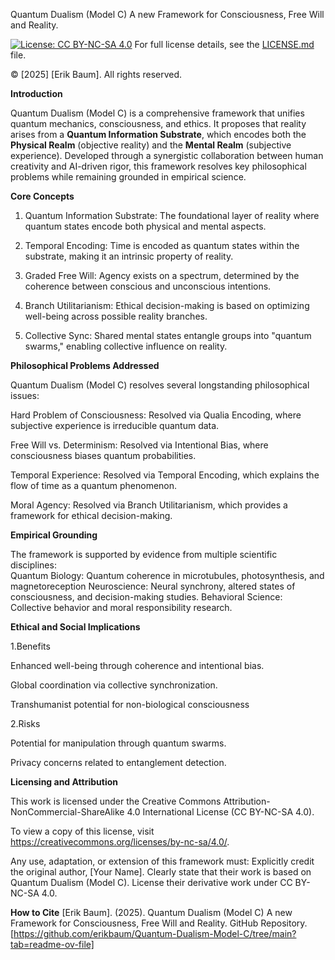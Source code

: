 Quantum Dualism (Model C)
A new Framework for Consciousness, Free Will and Reality.  



[![License: CC BY-NC-SA 4.0](https://img.shields.io/badge/License-CC_BY--NC--SA_4.0-lightgrey.svg)](https://creativecommons.org/licenses/by-nc-sa/4.0/)
For full license details, see the [LICENSE.md](LICENSE.md) file.

© [2025] [Erik Baum]. All rights reserved.



**Introduction**

Quantum Dualism (Model C) is a comprehensive framework that unifies quantum mechanics, consciousness, and ethics. It proposes that reality arises from a **Quantum Information Substrate**, which encodes both the **Physical Realm** (objective 
reality) and the **Mental Realm** (subjective experience).  Developed through a synergistic collaboration between human creativity and AI-driven rigor, this framework resolves key philosophical problems while remaining grounded in empirical 
science.



**Core Concepts**

1. Quantum Information Substrate: The foundational layer of reality where quantum states encode both physical and mental aspects. 

2. Temporal Encoding: Time is encoded as quantum states within the substrate, making it an intrinsic property of reality.  

3. Graded Free Will: Agency exists on a spectrum, determined by the coherence between conscious and unconscious intentions.

4. Branch Utilitarianism: Ethical decision-making is based on optimizing well-being across possible reality branches.  

5. Collective Sync: Shared mental states entangle groups into "quantum swarms," enabling collective influence on reality.  



**Philosophical Problems Addressed**

Quantum Dualism (Model C) resolves several longstanding philosophical issues:

Hard Problem of Consciousness: Resolved via Qualia Encoding, where subjective experience is irreducible quantum data.

Free Will vs. Determinism: Resolved via Intentional Bias, where consciousness biases quantum probabilities.

Temporal Experience: Resolved via Temporal Encoding, which explains the flow of time as a quantum phenomenon.

Moral Agency: Resolved via Branch Utilitarianism, which provides a framework for ethical decision-making.



**Empirical Grounding**

The framework is supported by evidence from multiple scientific disciplines:  
Quantum Biology: Quantum coherence in microtubules, photosynthesis, and magnetoreception
Neuroscience: Neural synchrony, altered states of consciousness, and decision-making studies.
Behavioral Science: Collective behavior and moral responsibility research.



**Ethical and Social Implications**

1.Benefits

Enhanced well-being through coherence and intentional bias.

Global coordination via collective synchronization.

Transhumanist potential for non-biological consciousness

2.Risks

Potential for manipulation through quantum swarms.

Privacy concerns related to entanglement detection.  




**Licensing and Attribution**

This work is licensed under the Creative Commons Attribution-NonCommercial-ShareAlike 4.0 International License (CC BY-NC-SA 4.0). 

To view a copy of this license, visit https://creativecommons.org/licenses/by-nc-sa/4.0/.

Any use, adaptation, or extension of this framework must:
Explicitly credit the original author, [Your Name].
Clearly state that their work is based on Quantum Dualism (Model C).
License their derivative work under CC BY-NC-SA 4.0.

**How to Cite**
[Erik Baum]. (2025). Quantum Dualism (Model C) A new Framework for Consciousness, Free Will and Reality. GitHub Repository. [https://github.com/erikbaum/Quantum-Dualism-Model-C/tree/main?tab=readme-ov-file]
